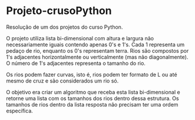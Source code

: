 # Projeto-crusoPython
Resolução de um dos projetos do curso Python. 

O projeto utiliza lista bi-dimensional com altura e largura não necessariamente iguais contendo apenas 0's e 1's. Cada 1 representa um pedaço de rio, enquanto os 0's representam terra. Rios são compostos por 1's adjacentes horizontalmente ou verticalmente (mas não diagonalmente). O número de 1's adjacentes representa o tamanho do rio.

Os rios podem fazer curvas, isto é, rios podem ter formato de L ou até mesmo de cruz e são considerados um rio só.

O objetivo era criar um algoritmo que receba esta lista bi-dimensional e retorne uma lista com os tamanhos dos rios dentro dessa estrutura. Os tamanhos de rios dentro da lista resposta não precisam ter uma ordem específica.
